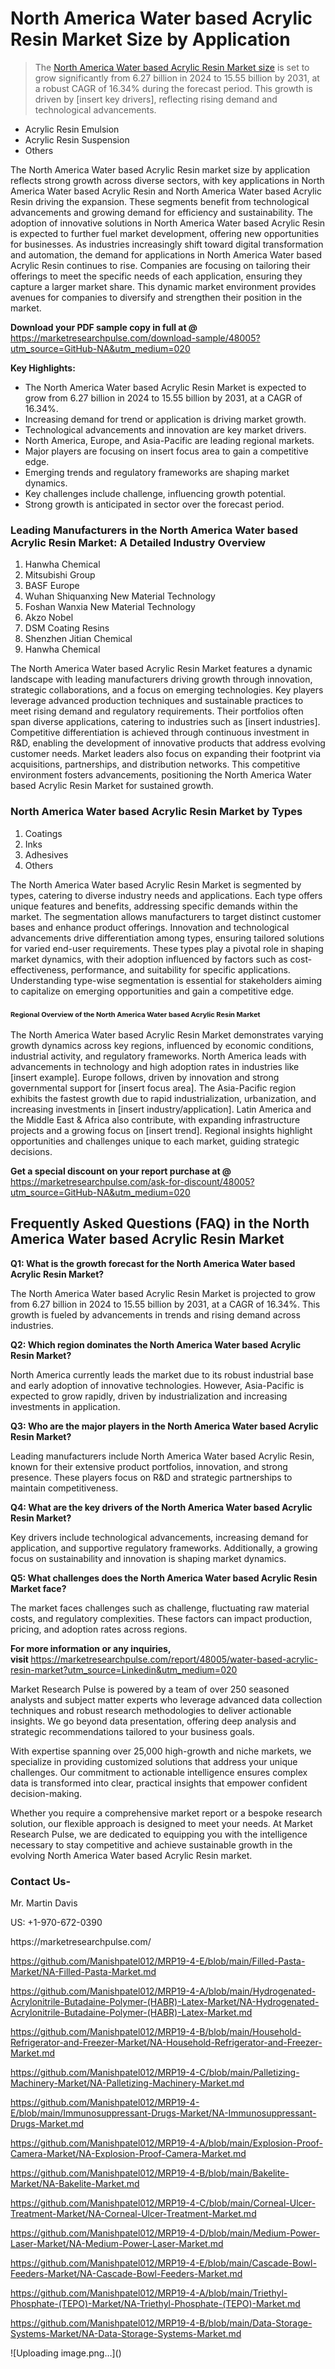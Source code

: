 <h1>North America Water based Acrylic Resin Market&nbsp;Size by Application</h1><blockquote><p>The <a href="https://marketresearchpulse.com/download-sample/48005?utm_source=GitHub-NA&amp;utm_medium=020">North America Water based Acrylic Resin Market size</a> is set to grow significantly from 6.27 billion in 2024 to 15.55 billion by 2031, at a robust CAGR of 16.34% during the forecast period. This growth is driven by [insert key drivers], reflecting rising demand and technological advancements.</p></blockquote><ul><li>Acrylic Resin Emulsion <li> Acrylic Resin Suspension <li> Others</li></ul><p>The North America Water based Acrylic Resin market size by application reflects strong growth across diverse sectors, with key applications in North America Water based Acrylic Resin and North America Water based Acrylic Resin driving the expansion. These segments benefit from technological advancements and growing demand for efficiency and sustainability. The adoption of innovative solutions in North America Water based Acrylic Resin is expected to further fuel market development, offering new opportunities for businesses. As industries increasingly shift toward digital transformation and automation, the demand for applications in North America Water based Acrylic Resin continues to rise. Companies are focusing on tailoring their offerings to meet the specific needs of each application, ensuring they capture a larger market share. This dynamic market environment provides avenues for companies to diversify and strengthen their position in the market.</p><p><strong>Download your PDF sample copy in full at @ </strong><a href="https://marketresearchpulse.com/download-sample/48005?utm_source=GitHub-NA&amp;utm_medium=020">https://marketresearchpulse.com/download-sample/48005?utm_source=GitHub-NA&amp;utm_medium=020</a></p><p><strong>Key Highlights: </strong></p><ul><li>The North America Water based Acrylic Resin Market is expected to grow from 6.27 billion in 2024 to 15.55 billion by 2031, at a CAGR of 16.34%.</li><li>Increasing demand for trend or application is driving market growth.</li><li>Technological advancements and innovation are key market drivers.</li><li>North America, Europe, and Asia-Pacific are leading regional markets.</li><li>Major players are focusing on insert focus area to gain a competitive edge.</li><li>Emerging trends and regulatory frameworks are shaping market dynamics.</li><li>Key challenges include challenge, influencing growth potential.</li><li>Strong growth is anticipated in sector over the forecast period.</li></ul><h3>Leading Manufacturers in the North America Water based Acrylic Resin Market: A Detailed Industry Overview</h3><ol><li>Hanwha Chemical</li><li>Mitsubishi Group</li><li>BASF Europe</li><li>Wuhan Shiquanxing New Material Technology</li><li>Foshan Wanxia New Material Technology</li><li>Akzo Nobel</li><li>DSM Coating Resins</li><li>Shenzhen Jitian Chemical</li><li>Hanwha Chemical</li></ol><div class="flex max-w-full flex-col flex-grow"><div class="min-h-8 text-message flex w-full flex-col items-end gap-2 whitespace-normal break-words [.text-message+&amp;]:mt-5" dir="auto" data-message-author-role="assistant" data-message-id="fd8432e4-4910-450d-b182-61b7bfb0a01f" data-message-model-slug="gpt-4o"><div class="flex w-full flex-col gap-1 empty:hidden first:pt-[3px]"><div class="markdown prose w-full break-words dark:prose-invert light"><p>The North America Water based Acrylic Resin Market features a dynamic landscape with leading manufacturers driving growth through innovation, strategic collaborations, and a focus on emerging technologies. Key players leverage advanced production techniques and sustainable practices to meet rising demand and regulatory requirements. Their portfolios often span diverse applications, catering to industries such as [insert industries]. Competitive differentiation is achieved through continuous investment in R&amp;D, enabling the development of innovative products that address evolving customer needs. Market leaders also focus on expanding their footprint via acquisitions, partnerships, and distribution networks. This competitive environment fosters advancements, positioning the North America Water based Acrylic Resin Market for sustained growth.</p></div></div></div></div><h3>North America Water based Acrylic Resin Market by Types</h3><ol><li>Coatings <li> Inks <li> Adhesives <li> Others</li></ol><div class="flex max-w-full flex-col flex-grow"><div class="min-h-8 text-message flex w-full flex-col items-end gap-2 whitespace-normal break-words [.text-message+&amp;]:mt-5" dir="auto" data-message-author-role="assistant" data-message-id="084470be-0bb7-4664-bddf-5156b4f41249" data-message-model-slug="gpt-4o-mini"><div class="flex w-full flex-col gap-1 empty:hidden first:pt-[3px]"><div class="markdown prose w-full break-words dark:prose-invert light"><p>The North America Water based Acrylic Resin Market is segmented by types, catering to diverse industry needs and applications. Each type offers unique features and benefits, addressing specific demands within the market. The segmentation allows manufacturers to target distinct customer bases and enhance product offerings. Innovation and technological advancements drive differentiation among types, ensuring tailored solutions for varied end-user requirements. These types play a pivotal role in shaping market dynamics, with their adoption influenced by factors such as cost-effectiveness, performance, and suitability for specific applications. Understanding type-wise segmentation is essential for stakeholders aiming to capitalize on emerging opportunities and gain a competitive edge.</p></div></div></div></div><h3><span style="font-size: 11px;">Regional Overview of the North America Water based Acrylic Resin Market</span></h3><div class="flex max-w-full flex-col flex-grow"><div class="min-h-8 text-message flex w-full flex-col items-end gap-2 whitespace-normal break-words [.text-message+&amp;]:mt-5" dir="auto" data-message-author-role="assistant" data-message-id="e9038762-ce64-4e30-91c9-9bd413514231" data-message-model-slug="gpt-4o-mini"><div class="flex w-full flex-col gap-1 empty:hidden first:pt-[3px]"><div class="markdown prose w-full break-words dark:prose-invert light"><p>The North America Water based Acrylic Resin Market demonstrates varying growth dynamics across key regions, influenced by economic conditions, industrial activity, and regulatory frameworks. North America leads with advancements in technology and high adoption rates in industries like [insert example]. Europe follows, driven by innovation and strong governmental support for [insert focus area]. The Asia-Pacific region exhibits the fastest growth due to rapid industrialization, urbanization, and increasing investments in [insert industry/application]. Latin America and the Middle East &amp; Africa also contribute, with expanding infrastructure projects and a growing focus on [insert trend]. Regional insights highlight opportunities and challenges unique to each market, guiding strategic decisions.</p></div></div></div></div><p><strong>Get a special discount on your report purchase at @ </strong><a href="https://marketresearchpulse.com/ask-for-discount/48005?utm_source=GitHub-NA&amp;utm_medium=020">https://marketresearchpulse.com/ask-for-discount/48005?utm_source=GitHub-NA&amp;utm_medium=020</a></p><h2>Frequently Asked Questions (FAQ) in the North America Water based Acrylic Resin Market</h2><p><strong>Q1: What is the growth forecast for the North America Water based Acrylic Resin Market?</strong></p><p>The North America Water based Acrylic Resin Market is projected to grow from 6.27 billion in 2024 to 15.55 billion by 2031, at a CAGR of 16.34%. This growth is fueled by advancements in trends and rising demand across industries.</p><p><strong>Q2: Which region dominates the North America Water based Acrylic Resin Market?</strong></p><p>North America currently leads the market due to its robust industrial base and early adoption of innovative technologies. However, Asia-Pacific is expected to grow rapidly, driven by industrialization and increasing investments in application.</p><p><strong>Q3: Who are the major players in the North America Water based Acrylic Resin Market?</strong></p><p>Leading manufacturers include North America Water based Acrylic Resin, known for their extensive product portfolios, innovation, and strong presence. These players focus on R&amp;D and strategic partnerships to maintain competitiveness.</p><p><strong>Q4: What are the key drivers of the North America Water based Acrylic Resin Market?</strong></p><p>Key drivers include technological advancements, increasing demand for application, and supportive regulatory frameworks. Additionally, a growing focus on sustainability and innovation is shaping market dynamics.</p><p><strong>Q5: What challenges does the North America Water based Acrylic Resin Market face?</strong></p><p>The market faces challenges such as challenge, fluctuating raw material costs, and regulatory complexities. These factors can impact production, pricing, and adoption rates across regions.</p><p><strong>For more information or any inquiries, visit&nbsp;</strong><a href="https://marketresearchpulse.com/report/48005/water-based-acrylic-resin-market?utm_source=Linkedin&utm_medium=020">https://marketresearchpulse.com/report/48005/water-based-acrylic-resin-market?utm_source=Linkedin&utm_medium=020</a></p><p>Market Research Pulse is powered by a team of over 250 seasoned analysts and subject matter experts who leverage advanced data collection techniques and robust research methodologies to deliver actionable insights. We go beyond data presentation, offering deep analysis and strategic recommendations tailored to your business goals.</p><p>With expertise spanning over 25,000 high-growth and niche markets, we specialize in providing customized solutions that address your unique challenges. Our commitment to actionable intelligence ensures complex data is transformed into clear, practical insights that empower confident decision-making.</p><p>Whether you require a comprehensive market report or a bespoke research solution, our flexible approach is designed to meet your needs. At Market Research Pulse, we are dedicated to equipping you with the intelligence necessary to stay competitive and achieve sustainable growth in the evolving North America Water based Acrylic Resin market.</p><h3><strong>Contact Us-</strong></h3><p>Mr. Martin Davis</p><p>US: +1-970-672-0390</p><p>https://marketresearchpulse.com/</p><p><a href="https://github.com/Manishpatel012/MRP19-4-E/blob/main/Filled-Pasta-Market/NA-Filled-Pasta-Market.md">https://github.com/Manishpatel012/MRP19-4-E/blob/main/Filled-Pasta-Market/NA-Filled-Pasta-Market.md</a></p><p><a href="https://github.com/Manishpatel012/MRP19-4-A/blob/main/Hydrogenated-Acrylonitrile-Butadaine-Polymer-(HABR)-Latex-Market/NA-Hydrogenated-Acrylonitrile-Butadaine-Polymer-(HABR)-Latex-Market.md">https://github.com/Manishpatel012/MRP19-4-A/blob/main/Hydrogenated-Acrylonitrile-Butadaine-Polymer-(HABR)-Latex-Market/NA-Hydrogenated-Acrylonitrile-Butadaine-Polymer-(HABR)-Latex-Market.md</a></p><p><a href="https://github.com/Manishpatel012/MRP19-4-B/blob/main/Household-Refrigerator-and-Freezer-Market/NA-Household-Refrigerator-and-Freezer-Market.md">https://github.com/Manishpatel012/MRP19-4-B/blob/main/Household-Refrigerator-and-Freezer-Market/NA-Household-Refrigerator-and-Freezer-Market.md</a></p><p><a href="https://github.com/Manishpatel012/MRP19-4-C/blob/main/Palletizing-Machinery-Market/NA-Palletizing-Machinery-Market.md">https://github.com/Manishpatel012/MRP19-4-C/blob/main/Palletizing-Machinery-Market/NA-Palletizing-Machinery-Market.md</a></p><p><a href="https://github.com/Manishpatel012/MRP19-4-E/blob/main/Immunosuppressant-Drugs-Market/NA-Immunosuppressant-Drugs-Market.md">https://github.com/Manishpatel012/MRP19-4-E/blob/main/Immunosuppressant-Drugs-Market/NA-Immunosuppressant-Drugs-Market.md</a></p><p><a href="https://github.com/Manishpatel012/MRP19-4-A/blob/main/Explosion-Proof-Camera-Market/NA-Explosion-Proof-Camera-Market.md">https://github.com/Manishpatel012/MRP19-4-A/blob/main/Explosion-Proof-Camera-Market/NA-Explosion-Proof-Camera-Market.md</a></p><p><a href="https://github.com/Manishpatel012/MRP19-4-B/blob/main/Bakelite-Market/NA-Bakelite-Market.md">https://github.com/Manishpatel012/MRP19-4-B/blob/main/Bakelite-Market/NA-Bakelite-Market.md</a></p><p><a href="https://github.com/Manishpatel012/MRP19-4-C/blob/main/Corneal-Ulcer-Treatment-Market/NA-Corneal-Ulcer-Treatment-Market.md">https://github.com/Manishpatel012/MRP19-4-C/blob/main/Corneal-Ulcer-Treatment-Market/NA-Corneal-Ulcer-Treatment-Market.md</a></p><p><a href="https://github.com/Manishpatel012/MRP19-4-D/blob/main/Medium-Power-Laser-Market/NA-Medium-Power-Laser-Market.md">https://github.com/Manishpatel012/MRP19-4-D/blob/main/Medium-Power-Laser-Market/NA-Medium-Power-Laser-Market.md</a></p><p><a href="https://github.com/Manishpatel012/MRP19-4-E/blob/main/Cascade-Bowl-Feeders-Market/NA-Cascade-Bowl-Feeders-Market.md">https://github.com/Manishpatel012/MRP19-4-E/blob/main/Cascade-Bowl-Feeders-Market/NA-Cascade-Bowl-Feeders-Market.md</a></p><p><a href="https://github.com/Manishpatel012/MRP19-4-A/blob/main/Triethyl-Phosphate-(TEPO)-Market/NA-Triethyl-Phosphate-(TEPO)-Market.md">https://github.com/Manishpatel012/MRP19-4-A/blob/main/Triethyl-Phosphate-(TEPO)-Market/NA-Triethyl-Phosphate-(TEPO)-Market.md</a></p><p><a href="https://github.com/Manishpatel012/MRP19-4-B/blob/main/Data-Storage-Systems-Market/NA-Data-Storage-Systems-Market.md">https://github.com/Manishpatel012/MRP19-4-B/blob/main/Data-Storage-Systems-Market/NA-Data-Storage-Systems-Market.md</a></p>
![Uploading image.png…]()
